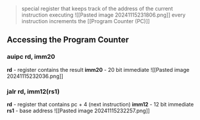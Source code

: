 >special register that keeps track of the address of the current instruction executing
>	![[Pasted image 20241115231806.png]]
>every instruction increments the [[Program Counter (PC)]] 


## Accessing the Program Counter 
### auipc rd, imm20
**rd** - register contains the result
**imm20** - 20 bit immediate
![[Pasted image 20241115232036.png]]


### jalr rd, imm12(rs1)
**rd** - register that contains pc + 4 (next instruction)
**imm12** - 12 bit immediate 
**rs1** - base address
![[Pasted image 20241115232257.png]]

